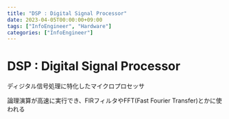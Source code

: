```yaml
---
title: "DSP : Digital Signal Processor"
date: 2023-04-05T00:00:00+09:00
tags: ["InfoEngineer", "Hardware"]
categories: ["InfoEngineer"]
---
```

# DSP : Digital Signal Processor

ディジタル信号処理に特化したマイクロプロセッサ

論理演算が高速に実行でき、FIRフィルタやFFT(Fast Fourier Transfer)とかに使われる